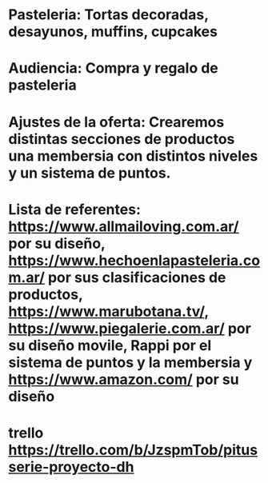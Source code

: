 # Pasteleria: Tortas decoradas, desayunos, muffins, cupcakes
# Audiencia: Compra y regalo de pasteleria
# Ajustes de la oferta: Crearemos distintas secciones de productos una membersia con distintos niveles y un sistema de puntos.
# Lista de referentes: https://www.allmailoving.com.ar/ por su diseño, https://www.hechoenlapasteleria.com.ar/ por sus clasificaciones de productos, https://www.marubotana.tv/, https://www.piegalerie.com.ar/ por su diseño movile, Rappi por el sistema de puntos y la membersia y https://www.amazon.com/ por su diseño
# trello https://trello.com/b/JzspmTob/pitusserie-proyecto-dh
